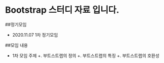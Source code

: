 # Bootstrap 스터디 자료 입니다.


##정기모임
  + 2020.11.07 1차 정기모임
  
##모임 내용
  + 1차 모임 주제
    +. 부트스트랩의 정의
    +. 부트스트랩의 특징
    +. 부트스트랩의 호환성
